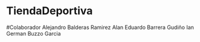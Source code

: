 # TiendaDeportiva

#Colaborador
Alejandro Balderas Ramirez
Alan Eduardo Barrera Gudiño
Ian German Buzzo Garcia
